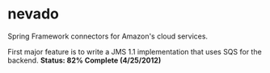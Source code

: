 nevado
======

Spring Framework connectors for Amazon's cloud services.

First major feature is to write a JMS 1.1 implementation that uses SQS for the backend.  **Status: 82% Complete (4/25/2012)**
